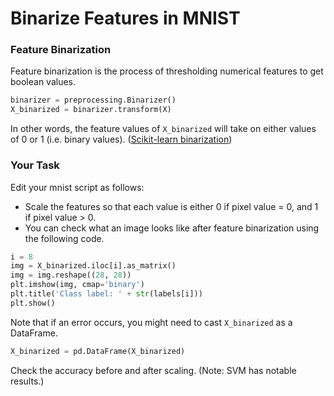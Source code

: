 # Binarize Features in MNIST

### Feature Binarization
Feature binarization is the process of thresholding numerical features to get boolean values.
```python
binarizer = preprocessing.Binarizer()
X_binarized = binarizer.transform(X)
```
In other words, the feature values of `X_binarized` will take on either values of 0 or 1 (i.e. binary values). ([Scikit-learn binarization](http://scikit-learn.org/stable/modules/preprocessing.html#binarization))

### Your Task
Edit your mnist script as follows:
- Scale the features so that each value is either 0 if pixel value = 0, and 1 if pixel value > 0.
- You can check what an image looks like after feature binarization using the following code.

```python
i = 8
img = X_binarized.iloc[i].as_matrix()
img = img.reshape((28, 28))
plt.imshow(img, cmap='binary')
plt.title('Class label: ' + str(labels[i]))
plt.show()
```

Note that if an error occurs, you might need to cast `X_binarized` as a DataFrame. 
```python
X_binarized = pd.DataFrame(X_binarized) 
```

Check the accuracy before and after scaling. (Note: SVM has notable results.)